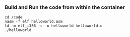 ### Build and Run the code from within the container

```
cd /code
nasm -f elf helloworld.asm
ld -m elf_i386 -s -o helloworld helloworld.o
./helloworld
```